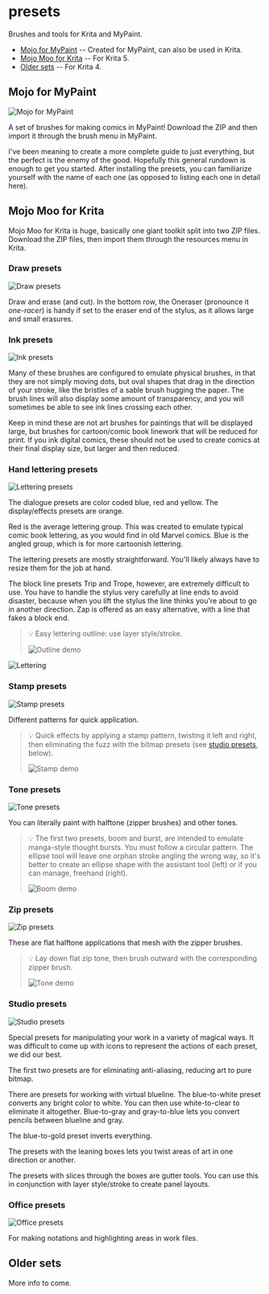 # presets
Brushes and tools for Krita and MyPaint.

* [Mojo for MyPaint](#mojo-for-mypaint) -- Created for MyPaint, can also be used in Krita.
* [Mojo Moo for Krita](#mojo-moo-for-krita) -- For Krita 5.
* [Older sets](#older-sets) -- For Krita 4.

## Mojo for MyPaint

![Mojo for MyPaint](img/mp-display.png)

A set of brushes for making comics in MyPaint! Download the ZIP and then import it through the brush menu in MyPaint.

I've been meaning to create a more complete guide to just everything, but the perfect is the enemy of the good. Hopefully this general rundown is enough to get you started. After installing the presets, you can familiarize yourself with the name of each one (as opposed to listing each one in detail here).

## Mojo Moo for Krita

Mojo Moo for Krita is huge, basically one giant toolkit split into two ZIP files. Download the ZIP files, then import them through the resources menu in Krita.

### Draw presets

![Draw presets](img/moo-draw-presets.png)

Draw and erase (and cut). In the bottom row, the Oneraser (pronounce it *one-racer*) is handy if set to the eraser end of the stylus, as it allows large and small erasures.

### Ink presets

![Ink presets](img/moo-ink-presets.png)

Many of these brushes are configured to emulate physical brushes, in that they are not simply moving dots, but oval shapes that drag in the direction of your stroke, like the bristles of a sable brush hugging the paper. The brush lines will also display some amount of transparency, and you will sometimes be able to see ink lines crossing each other.

Keep in mind these are not art brushes for paintings that will be displayed large, but brushes for cartoon/comic book linework that will be reduced for print. If you ink digital comics, these should not be used to create comics at their final display size, but larger and then reduced.

### Hand lettering presets

![Lettering presets](img/moo-lettering-presets.png)

The dialogue presets are color coded blue, red and yellow. The display/effects presets are orange.

Red is the average lettering group. This was created to emulate typical comic book lettering, as you would find in old Marvel comics. Blue is the angled group, which is for more cartoonish lettering.

The lettering presets are mostly straightforward. You'll likely always have to resize them for the job at hand.

The block line presets Trip and Trope, however, are extremely difficult to use. You have to handle the stylus very carefully at line ends to avoid disaster, because when you lift the stylus the line thinks you're about to go in another direction. Zap is offered as an easy alternative, with a line that fakes a block end.

> :bulb: Easy lettering outline: use layer style/stroke.
> 
> ![Outline demo](img/moo-crack.png)

![Lettering](img/moo-lettering.png)

### Stamp presets

![Stamp presets](img/moo-stamp-presets.png)

Different patterns for quick application.

> :bulb: Quick effects by applying a stamp pattern, twisting it left and right, then eliminating the fuzz with the bitmap presets (see [studio presets](#studio-presets), below).
> 
> ![Stamp demo](img/moo-stamp-demo.png)

### Tone presets

![Tone presets](img/moo-tone-presets.png)

You can literally paint with halftone (zipper brushes) and other tones.

> :bulb: The first two presets, boom and burst, are intended to emulate manga-style thought bursts. You must follow a circular pattern. The ellipse tool will leave one orphan stroke angling the wrong way, so it's better to create an ellipse shape with the assistant tool (left) or if you can manage, freehand (right).
> 
> ![Boom demo](img/moo-boom.png)

### Zip presets

![Zip presets](img/moo-zip-presets.png)

These are flat halftone applications that mesh with the zipper brushes.

> :bulb: Lay down flat zip tone, then brush outward with the corresponding zipper brush.
> 
> ![Tone demo](img/moo-zipper2.png)

### Studio presets

![Studio presets](img/moo-studio-presets.png)

Special presets for manipulating your work in a variety of magical ways. It was difficult to come up with icons to represent the actions of each preset, we did our best.

The first two presets are for eliminating anti-aliasing, reducing art to pure bitmap.

There are presets for working with virtual blueline. The blue-to-white preset converts any bright color to white. You can then use white-to-clear to eliminate it altogether. Blue-to-gray and gray-to-blue lets you convert pencils between blueline and gray.

The blue-to-gold preset inverts everything.

The presets with the leaning boxes lets you twist areas of art in one direction or another.

The presets with slices through the boxes are gutter tools. You can use this in conjunction with layer style/stroke to create panel layouts.

### Office presets

![Office presets](img/moo-office-presets.png)

For making notations and highlighting areas in work files.

## Older sets

More info to come.

